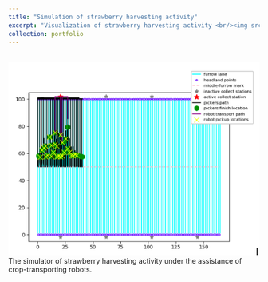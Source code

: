 ```yaml
---
title: "Simulation of strawberry harvesting activity"
excerpt: "Visualization of strawberry harvesting activity <br/><img src='/images/harvesting_simulator.png' width='300pt'>"
collection: portfolio
---
```

<br/><img src='/images/harvesting_simulator.png'>
<br/>The simulator of strawberry harvesting activity under the assistance of crop-transporting robots.